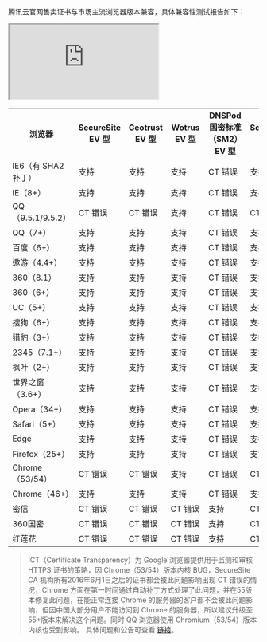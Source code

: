 腾讯云官网售卖证书与市场主流浏览器版本兼容，具体兼容性测试报告如下：
<div class="doc-video-mod"><iframe src="https://cloud.tencent.com/edu/learning/quick-play/1413-19080?source=gw.doc.media&withPoster=1&notip=1"></iframe></div>

<table>
<tr>
<th>浏览器</th>
<th>SecureSite EV 型</th>
<th>Geotrust EV 型</th>
<th>Wotrus EV 型</th>
<th width="20%">DNSPod<br>国密标准（SM2） EV 型</th>
<th>SecureSite OV 型</th>
<th>Geotrust OV 型</th>
<th>Wotrus OV 型</th>
<th>DNSPod<br>国密标准（SM2） OV 型</th>
<th><div style="min-width:60px">TrustAsia G5 DV 型</div></th>
<th>Geotrust DV 型</th>
<th>Wotrus DV 型</th>
<th>DNSPod<br>国密标准（SM2） DV 型</th>
</tr>
<tr>
<td> IE6（有 SHA2 补丁）</td>
<td>支持</td>
<td>支持</td>
<td>支持</td>
<td>CT 错误</td>
<td>支持</td>
<td>支持</td>
<td>支持</td>
<td>CT 错误</td>
<td>支持</td>
<td>支持</td>
<td>支持</td>
<td>CT 错误</td>
</tr>
<tr>
<td> IE（8+）</td>
<td>支持</td>
<td>支持</td>
<td>支持</td>
<td>CT 错误</td>
<td>支持</td>
<td>支持</td>
<td>支持</td>
<td>CT 错误</td>
<td>支持</td>
<td>支持</td>
<td>支持</td>
<td>CT 错误</td>
</tr>
<tr>
<td> QQ（9.5.1/9.5.2）</td>
<td>CT 错误</td>
<td>CT 错误 </td>
<td>支持</td>
<td>CT 错误</td>
<td>CT 错误</td>
<td>CT 错误</td>
<td>支持</td>
<td>CT 错误</td>
<td>CT 错误</td>
<td>CT 错误</td>
<td>支持</td>
<td>CT 错误</td>
</tr>
<tr>
<td> QQ（7+）</td>
<td>支持</td>
<td>支持</td>
<td>支持</td>
<td>CT 错误</td>
<td>支持</td>
<td>支持</td>
<td>支持</td>
<td>CT 错误</td>
<td>支持</td>
<td>支持</td>
<td>支持</td>
<td>CT 错误</td>
</tr>
<tr>
<td> 百度（6+）</td>
<td>支持</td>
<td>支持</td>
<td>支持</td>
<td>CT 错误</td>
<td>支持</td>
<td>支持</td>
<td>支持</td>
<td>CT 错误</td>
<td>支持</td>
<td>支持</td>
<td>支持</td>
<td>CT 错误</td>
</tr>
<tr>
<td> 遨游（4.4+）</td>
<td>支持</td>
<td>支持</td>
<td>支持</td>
<td>CT 错误</td>
<td>支持</td>
<td>支持</td>
<td>支持</td>
<td>CT 错误</td>
<td>支持</td>
<td>支持</td>
<td>支持</td>
<td>CT 错误</td>
</tr>
<tr>
<td> 360（8.1）</td>
<td>支持</td>
<td>支持</td>
<td>支持</td>
<td>CT 错误</td>
<td>支持</td>
<td>支持</td>
<td>支持</td>
<td>CT 错误</td>
<td>支持</td>
<td>支持</td>
<td>支持</td>
<td>CT 错误</td>
</tr>
<tr>
<td> 360（6+）</td>
<td>支持</td>
<td>支持</td>
<td>支持</td>
<td>CT 错误</td>
<td>支持</td>
<td>支持</td>
<td>支持</td>
<td>CT 错误</td>
<td>支持</td>
<td>支持</td>
<td>支持</td>
<td>CT 错误</td>
</tr>
<tr>
<td> UC（5+）</td>
<td>支持</td>
<td>支持</td>
<td>支持</td>
<td>CT 错误</td>
<td>支持</td>
<td>支持</td>
<td>支持</td>
<td>CT 错误</td>
<td>支持</td>
<td>支持</td>
<td>支持</td>
<td>CT 错误</td>
</tr>
<tr>
<td>  搜狗（6+）</td>
<td>支持</td>
<td>支持</td>
<td>支持</td>
<td>CT 错误</td>
<td>支持</td>
<td>支持</td>
<td>支持</td>
<td>CT 错误</td>
<td>支持</td>
<td>支持</td>
<td>支持</td>
<td>CT 错误</td>
</tr>
<tr>
<td> 猎豹（3+）</td>
<td>支持</td>
<td>支持</td>
<td>支持</td>
<td>CT 错误</td>
<td>支持</td>
<td>支持</td>
<td>支持</td>
<td>CT 错误</td>
<td>支持</td>
<td>支持</td>
<td>支持</td>
<td>CT 错误</td>
</tr>
<tr>
<td> 2345（7.1+）</td>
<td>支持</td>
<td>支持</td>
<td>支持</td>
<td>CT 错误</td>
<td>支持</td>
<td>支持</td>
<td>支持</td>
<td>CT 错误</td>
<td>支持</td>
<td>支持</td>
<td>支持</td>
<td>CT 错误</td>
</tr>
<tr>
<td> 枫叶（2+）</td>
<td>支持</td>
<td>支持</td>
<td>支持</td>
<td>CT 错误</td>
<td>支持</td>
<td>支持</td>
<td>支持</td>
<td>CT 错误</td>
<td>支持</td>
<td>支持</td>
<td>支持</td>
<td>CT 错误</td>
</tr>
<tr>
<td> 世界之窗（3.6+）</td>
<td>支持</td>
<td>支持</td>
<td>支持</td>
<td>CT 错误</td>
<td>支持</td>
<td>支持</td>
<td>支持</td>
<td>CT 错误</td>
<td>支持</td>
<td>支持</td>
<td>支持</td>
<td>CT 错误</td>
</tr>
<tr>
<td>Opera（34+）</td>
<td>支持</td>
<td>支持</td>
<td>支持</td>
<td>CT 错误</td>
<td>支持</td>
<td>支持</td>
<td>支持</td>
<td>CT 错误</td>
<td>支持</td>
<td>支持</td>
<td>支持</td>
<td>CT 错误</td>
</tr>
<tr>
<td>Safari（5+）</td>
<td>支持</td>
<td>支持</td>
<td>支持</td>
<td>CT 错误</td>
<td>支持</td>
<td>支持</td>
<td>支持</td>
<td>CT 错误</td>
<td>支持</td>
<td>支持</td>
<td>支持</td>
<td>CT 错误</td>
</tr>
<tr>
<td>Edge</td>
<td>支持</td>
<td>支持</td>
<td>支持</td>
<td>CT 错误</td>
<td>支持</td>
<td>支持</td>
<td>支持</td>
<td>CT 错误</td>
<td>支持</td>
<td>支持</td>
<td>支持</td>
<td>CT 错误</td>
</tr>
<tr>
<td>Firefox（25+）</td>
<td>支持</td>
<td>支持</td>
<td>支持</td>
<td>CT 错误</td>
<td>支持</td>
<td>支持</td>
<td>支持</td>
<td>CT 错误</td>
<td>支持</td>
<td>支持</td>
<td>支持</td>
<td>CT 错误</td>
</tr>
<tr>
<td>Chrome（53/54）</td>
<td>CT 错误</td>
<td>CT 错误</td>
<td>支持</td>
<td>CT 错误</td>
<td>CT 错误</td>
<td>CT 错误</td>
<td>支持</td>
<td>CT 错误</td>
<td>CT 错误</td>
<td>CT 错误</td>
<td>支持</td>
<td>CT 错误</td>
</tr>
<tr>
<td>Chrome（46+）</td>
<td>支持</td>
<td>支持</td>
<td>支持</td>
<td>CT 错误</td>
<td>支持</td>
<td>支持</td>
<td>支持</td>
<td>CT 错误</td>
<td>支持</td>
<td>支持</td>
<td>支持</td>
<td>CT 错误</td>
</tr>
<tr>
<td>密信</td>
<td>CT 错误</td>
<td>CT 错误</td>
<td>CT 错误</td>
<td>支持</td>
<td>CT 错误</td>
<td>CT 错误</td>
<td>CT 错误</td>
<td>支持</td>
<td>CT 错误</td>
<td>CT 错误</td>
<td>CT 错误</td>
<td>支持</td>
</tr>
<tr>
<td>360国密</td>
<td>CT 错误</td>
<td>CT 错误</td>
<td><div style="min-width:60px">CT 错误</div></td>
<td>支持</td>
<td>CT 错误</td>
<td>CT 错误</td>
<td><div style="min-width:60px">CT 错误</div></td>
<td>支持</td>
<td>CT 错误</td>
<td>CT 错误</td>
<td><div style="min-width:60px">CT 错误</div></td>
<td>支持</td>
</tr>
<tr>
<td>红莲花</td>
<td>CT 错误</td>
<td>CT 错误</td>
<td>CT 错误</td>
<td>支持</td>
<td>CT 错误</td>
<td>CT 错误</td>
<td>CT 错误</td>
<td>支持</td>
<td>CT 错误</td>
<td>CT 错误</td>
<td>CT 错误</td>
<td>支持</td>
</tr>
</table>


>!CT（Certificate Transparency）为 Google 浏览器提供用于监测和审核 HTTPS 证书的策略，因 Chrome（53/54）版本内核 BUG，SecureSite CA 机构所有2016年6月1日之后的证书都会被此问题影响出现 CT 错误的情况，Chrome 方面在第一时间通过自动补丁方式处理了此问题，并在55版本修复此问题，在能正常连接 Chrome 的服务器的客户都不会被此问题影响，但因中国大部分用户不能访问到 Chrome 的服务器，所以建议升级至55+版本来解决这个问题。同时 QQ 浏览器使用 Chromium（53/54）版本内核也受到影响。
具体问题和公告可查看 [链接](https://cloud.tencent.com/document/product/400/8562)。
